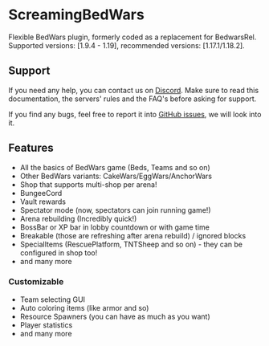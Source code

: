 # ScreamingBedWars

Flexible BedWars plugin, formerly coded as a replacement for BedwarsRel.  
Supported versions: \[1.9.4 - 1.19\], recommended versions: \[1.17.1/1.18.2\].

## Support

If you need any help, you can contact us on [Discord](https://screamingsandals.org/discord). Make sure to read this documentation, the servers' rules and the FAQ's before asking for support.

If you find any bugs, feel free to report it into [GitHub issues](https://github.com/ScreamingSandals/BedWars/issues), we will look into it.

## Features

* All the basics of BedWars game (Beds, Teams and so on)
* Other BedWars variants: CakeWars/EggWars/AnchorWars
* Shop that supports multi-shop per arena!
* BungeeCord
* Vault rewards
* Spectator mode (now, spectators can join running game!)
* Arena rebuilding (Incredibly quick!)
* BossBar or XP bar in lobby countdown or with game time
* Breakable (those are refreshing after arena rebuild) / ignored blocks
* SpecialItems (RescuePlatform, TNTSheep and so on) - they can be configured in shop too!
* and many more

### Customizable

* Team selecting GUI
* Auto coloring items (like armor and so)
* Resource Spawners (you can have as much as you want)
* Player statistics
* and many more